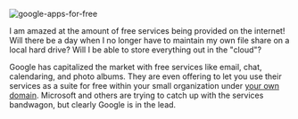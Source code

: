 ![google-apps-for-free](https://cloud.githubusercontent.com/assets/20459187/19575059/6b650f1a-96d2-11e6-8c88-cc91da7a6b58.jpg)

I am amazed at the amount of free services being provided on the internet! Will there be a day when I no longer have to maintain my own file share on a local hard drive? Will I be able to store everything out in the "cloud"?

Google has capitalized the market with free services like email, chat, calendaring, and photo albums. They are even offering to let you use their services as a suite for free within your small organization under [your own domain](http://www.google.com/a).  Microsoft and others are trying to catch up with the services bandwagon, but clearly Google is in the lead.